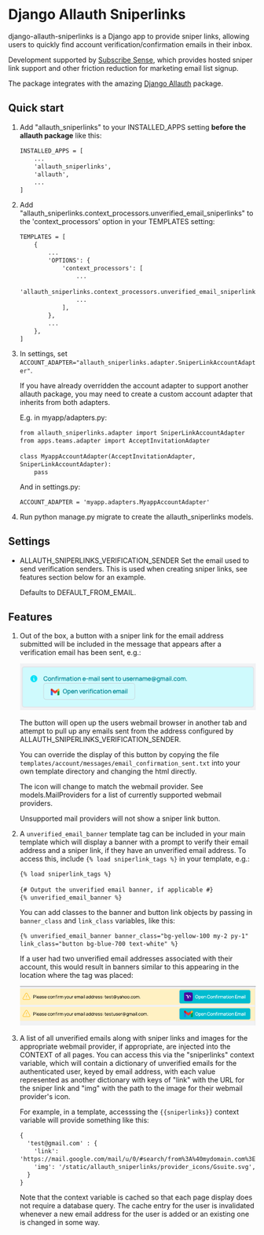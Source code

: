 # Django Allauth Sniperlinks

django-allauth-sniperlinks is a Django app to provide sniper links,
allowing users to quickly find account verification/confirmation emails
in their inbox.

Development supported by [Subscribe Sense](https://www.subscribesense.com), which provides hosted sniper link support and other friction reduction for marketing email list signup.

The package integrates with the amazing [Django Allauth](https://github.com/pennersr/django-allauth) package.

## Quick start

1. Add "allauth_sniperlinks" to your INSTALLED_APPS setting **before the allauth package**  like this:
    ```
    INSTALLED_APPS = [
        ...
        'allauth_sniperlinks',
        'allauth',
        ...
    ]
    ```

2. Add "allauth_sniperlinks.context_processors.unverified_email_sniperlinks" to the 'context_processors' option in your TEMPLATES setting:
    ```
    TEMPLATES = [
        {
            ...
            'OPTIONS': {
                'context_processors': [
                    ...
                    'allauth_sniperlinks.context_processors.unverified_email_sniperlinks',
                    ...
                ],
            },
            ...
        },
    ]
    ```

3. In settings, set `ACCOUNT_ADAPTER="allauth_sniperlinks.adapter.SniperLinkAccountAdapter"`.

    If you have already overridden the account adapter to support another allauth package, you may need to create a custom account adapter that inherits from both adapters.
    
    E.g. in myapp/adapters.py:
    ```
    from allauth_sniperlinks.adapter import SniperLinkAccountAdapter
    from apps.teams.adapter import AcceptInvitationAdapter

    class MyappAccountAdapter(AcceptInvitationAdapter, SniperLinkAccountAdapter):
        pass
    ```

    And in settings.py:
    ```
    ACCOUNT_ADAPTER = 'myapp.adapters.MyappAccountAdapter'
    ```

4. Run python manage.py migrate to create the allauth_sniperlinks models.

## Settings

* ALLAUTH_SNIPERLINKS_VERIFICATION_SENDER
    Set the email used to send verification senders. This is used when creating sniper links, see features section below for an example.
    
    Defaults to DEFAULT_FROM_EMAIL.


## Features

1. Out of the box, a button with a sniper link for the email address submitted will be included in the message that appears after a verification email has been sent, e.g.: 

    ![Sniper Link Sample Image](readme_images/SniperLinkSampleImg.png)

    The button will open up the users webmail browser in another tab and attempt to pull up any emails sent from the address configured by ALLAUTH_SNIPERLINKS_VERIFICATION_SENDER.

    You can override the display of this button by copying the file `templates/account/messages/email_confirmation_sent.txt`
    into your own template directory and changing the html directly.

    The icon will change to match the webmail provider. See models.MailProviders for a list of currently supported webmail providers. 

    Unsupported mail providers will not show a sniper link button.

2. A `unverified_email_banner` template tag can be included in your main template which will 
display a banner with a prompt to verify their email address and a sniper link, if they have 
an unverified email address. To access this, include `{% load sniperlink_tags %}` in your template,
e.g.:

    ```
    {% load sniperlink_tags %}

    {# Output the unverified email banner, if applicable #}
    {% unverified_email_banner %}
    ```

    You can add classes to the banner and button link objects by passing in `banner_class` and `link_class` 
variables, like this:

    ```
    {% unverified_email_banner banner_class="bg-yellow-100 my-2 py-1" link_class="button bg-blue-700 text-white" %}
    ```

    If a user had two unverified email addresses associated with their account, this would result
    in banners similar to this appearing in the location where the tag was placed:

    ![Sniper Link Banner](readme_images/SniperLinkBanners.png)
3. A list of all unverified emails along with sniper links and images for the appropriate 
webmail provider, if appropriate, are injected into the CONTEXT of all pages. You can access
this via the "sniperlinks" context variable, which will contain a dictionary of unverified emails for
the authenticated user, keyed by email address, with each value represented as another dictionary with
keys of "link" with the URL for the sniper link and "img" with the path to the image for
their webmail provider's icon.

    For example, in a template, accesssing the `{{sniperlinks}}` context variable will provide 
    something like this:
    ```
    {
      'test@gmail.com' : {
        'link': 'https://mail.google.com/mail/u/0/#search/from%3A%40mydomain.com%3E+in%3Aanywhere',
        'img': '/static/allauth_sniperlinks/provider_icons/Gsuite.svg',
      }
    }
    ```

    Note that the context variable is cached so that each page display does not require a
    database query. The cache entry for the user is invalidated whenever a new email address
    for the user is added or an existing one is changed in some way.